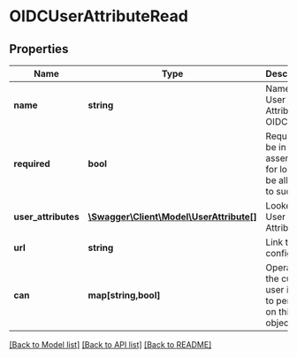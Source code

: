# OIDCUserAttributeRead

## Properties
Name | Type | Description | Notes
------------ | ------------- | ------------- | -------------
**name** | **string** | Name of User Attribute in OIDC | [optional] 
**required** | **bool** | Required to be in OIDC assertion for login to be allowed to succeed | [optional] 
**user_attributes** | [**\Swagger\Client\Model\UserAttribute[]**](UserAttribute.md) | Looker User Attributes | [optional] 
**url** | **string** | Link to oidc config | [optional] 
**can** | **map[string,bool]** | Operations the current user is able to perform on this object | [optional] 

[[Back to Model list]](../README.md#documentation-for-models) [[Back to API list]](../README.md#documentation-for-api-endpoints) [[Back to README]](../README.md)


